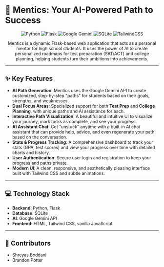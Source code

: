 # 🧠 Mentics: Your AI-Powered Path to Success



<p align="center">
  <img alt="Python" src="https://img.shields.io/badge/Python-3.11+-blue?logo=python&logoColor=white">
  <img alt="Flask" src="https://img.shields.io/badge/Flask-3.0.0-black?logo=flask&logoColor=white">
  <img alt="Google Gemini" src="https://img.shields.io/badge/Google%20Gemini-AI%20Powered-blueviolet?logo=google&logoColor=white">
  <img alt="SQLite" src="https://img.shields.io/badge/SQLite-3-blue?logo=sqlite&logoColor=white">
  <img alt="TailwindCSS" src="https://img.shields.io/badge/Tailwind%20CSS-3-green?logo=tailwindcss&logoColor=white">
</p>

<p align="center">
  Mentics is a dynamic Flask-based web application that acts as a personal mentor for high school students. It uses the power of AI to create personalized roadmaps for test preparation (SAT/ACT) and college planning, helping students turn their ambitions into achievements.
</p>

---

## ✨ Key Features

* **AI Path Generation**: Mentics uses the Google Gemini API to create customized, step-by-step "paths" for students based on their goals, strengths, and weaknesses.
* **Dual Focus Areas**: Specialized support for both **Test Prep** and **College Planning**, with unique paths and AI assistance for each.
* **Interactive Path Visualization**: A beautiful and intuitive UI to visualize your journey, mark tasks as complete, and see your progress.
* **AI Assistant Chat**: Get "unstuck" anytime with a built-in AI chat assistant that can provide help, advice, and even regenerate your path based on the conversation.
* **Stats & Progress Tracking**: A comprehensive dashboard to track your stats (GPA, test scores) and view your progress over time with detailed charts and history.
* **User Authentication**: Secure user login and registration to keep your progress and paths private.
* **Modern UI**: A clean, responsive, and aesthetically pleasing interface built with Tailwind CSS and subtle animations.

---

## 💻 Technology Stack

* **Backend**: Python, Flask
* **Database**: SQLite
* **AI**: Google Gemini API
* **Frontend**: HTML, Tailwind CSS, vanilla JavaScript

---

## 👥 Contributors

* Shreyas Boddani
* Brandon Potter
